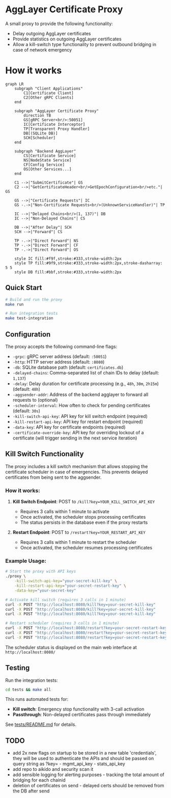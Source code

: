 # AggLayer Certificate Proxy
A small proxy to provide the following functionality:
- Delay outgoing AggLayer certificates
- Provide statistics on outgoing AggLayer certificates
- Allow a kill-switch type functionality to prevent outbound bridging in case of network emergency

# How it works

```mermaid
graph LR
    subgraph "Client Applications"
        C1[Certificate Client]
        C2[Other gRPC Clients]
    end
    
    subgraph "AggLayer Certificate Proxy"
        direction TB
        GS[gRPC Server<br/>:50051]
        IC[Certificate Interceptor]
        TP[Transparent Proxy Handler]
        DB[(SQLite DB)]
        SCH[Scheduler]
    end
    
    subgraph "Backend AggLayer"
        CS[Certificate Service]
        NS[NodeState Service]
        CF[Config Service]
        OS[Other Services...]
    end
    
    C1 -->|"SubmitCertificate"| GS
    C2 -->|"GetCertificateHeader<br/>GetEpochConfiguration<br/>etc."| GS
    
    GS -->|"Certificate Requests"| IC
    GS -.->|"Non-Certificate Requests<br/>(UnknownServiceHandler)"| TP
    
    IC -->|"Delayed Chains<br/>(1, 137)"| DB
    IC -->|"Non-Delayed Chains"| CS
    
    DB -->|"After Delay"| SCH
    SCH -->|"Forward"| CS
    
    TP -.->|"Direct Forward"| NS
    TP -.->|"Direct Forward"| CF
    TP -.->|"Direct Forward"| OS
    
    style IC fill:#f9f,stroke:#333,stroke-width:2px
    style TP fill:#9f9,stroke:#333,stroke-width:2px,stroke-dasharray: 5 5
    style DB fill:#bbf,stroke:#333,stroke-width:2px
```

## Quick Start

```bash
# Build and run the proxy
make run

# Run integration tests
make test-integration
```

## Configuration

The proxy accepts the following command-line flags:

- `-grpc`: gRPC server address (default: `:50051`)
- `-http`: HTTP server address (default: `:8080`)
- `-db`: SQLite database path (default: `certificates.db`)
- `-delayed-chains`: Comma-separated list of chain IDs to delay (default: `1,137`)
- `-delay`: Delay duration for certificate processing (e.g., `48h`, `30m`, `2h15m`) (default: `48h`)
- `-aggsender-addr`: Address of the backend agglayer to forward all requests to (optional)
- `-scheduler-interval`: How often to check for pending certificates (default: `30s`)
- `-kill-switch-api-key`: API key for kill switch endpoint (required)
- `-kill-restart-api-key`: API key for restart endpoint (required)
- `-data-key`: API key for certificate endpoints (required)
- `-certificate-override-key`: API key for overriding lockout of a certificate (will trigger sending in the next service iteration)

## Kill Switch Functionality

The proxy includes a kill switch mechanism that allows stopping the certificate scheduler in case of emergencies. This prevents delayed certificates from being sent to the aggsender.

### How it works:

1. **Kill Switch Endpoint**: POST to `/kill?key=YOUR_KILL_SWITCH_API_KEY`
   - Requires 3 calls within 1 minute to activate
   - Once activated, the scheduler stops processing certificates
   - The status persists in the database even if the proxy restarts

2. **Restart Endpoint**: POST to `/restart?key=YOUR_RESTART_API_KEY`
   - Requires 3 calls within 1 minute to restart the scheduler
   - Once activated, the scheduler resumes processing certificates

### Example Usage:

```bash
# Start the proxy with API keys
./proxy \
    -kill-switch-api-key="your-secret-kill-key" \
    -kill-restart-api-key="your-secret-restart-key" \
    -data-key="your-secret-key"

# Activate kill switch (requires 3 calls in 1 minute)
curl -X POST "http://localhost:8080/kill?key=your-secret-kill-key"
curl -X POST "http://localhost:8080/kill?key=your-secret-kill-key"
curl -X POST "http://localhost:8080/kill?key=your-secret-kill-key"

# Restart scheduler (requires 3 calls in 1 minute)
curl -X POST "http://localhost:8080/restart?key=your-secret-restart-key"
curl -X POST "http://localhost:8080/restart?key=your-secret-restart-key"
curl -X POST "http://localhost:8080/restart?key=your-secret-restart-key"
```

The scheduler status is displayed on the main web interface at `http://localhost:8080/`

## Testing

Run the integration tests:

```bash
cd tests && make all
```

This runs automated tests for:
- **Kill switch**: Emergency stop functionality with 3-call activation
- **Passthrough**: Non-delayed certificates pass through immediately

See [tests/README.md](tests/README.md) for details.

## TODO
- add 2x new flags on startup to be stored in a new table 'credentials', they will be used to authenticate the APIs and should be passed on query string as ?key=
		- mgmt_api_key
		- stats_api_key
- add repo to aikido and security scan it
- add sensible logging for alerting purposes - tracking the total amount of bridging for each chainid
- deletion of certificates on send - delayed certs should be removed from the DB after send
